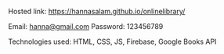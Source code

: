 Hosted link: https://hannasalam.github.io/onlinelibrary/


Email: hanna@gmail.com
Password: 123456789

Technologies used: HTML, CSS, JS, Firebase, Google Books API

